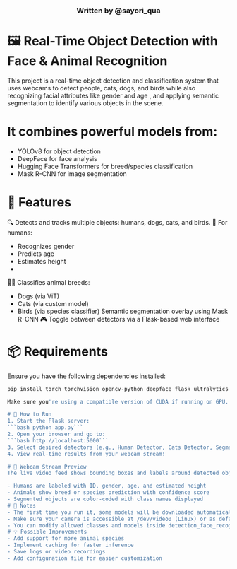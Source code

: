 <div align="center">
  <h3>Written by @sayori_qua</h3>
</div>

# 🖼️ Real-Time Object Detection with Face & Animal Recognition
This project is a real-time object detection and classification system that uses webcams to detect people, cats, dogs, and birds while also recognizing facial attributes like gender and age , and applying semantic segmentation to identify various objects in the scene.

# It combines powerful models from:
- YOLOv8 for object detection
- DeepFace for face analysis
- Hugging Face Transformers for breed/species classification
- Mask R-CNN for image segmentation

# 🧠 Features
🔍 Detects and tracks multiple objects: humans, dogs, cats, and birds.
👥 For humans:
- Recognizes gender
- Predicts age
- Estimates height
- 
🐶🐱 Classifies animal breeds:
- Dogs (via ViT)
- Cats (via custom model)
- Birds (via species classifier)
Semantic segmentation overlay using Mask R-CNN
🎮 Toggle between detectors via a Flask-based web interface

# 📦 Requirements
Ensure you have the following dependencies installed:

```bash 
pip install torch torchvision opencv-python deepface flask ultralytics pillow transformers ```

Make sure you're using a compatible version of CUDA if running on GPU.

# 🚀 How to Run
1. Start the Flask server:
```bash python app.py```
2. Open your browser and go to:
```bash http://localhost:5000```
3. Select desired detectors (e.g., Human Detector, Cats Detector, Segmentation).
4. View real-time results from your webcam stream!

# 📸 Webcam Stream Preview
The live video feed shows bounding boxes and labels around detected objects:

- Humans are labeled with ID, gender, age, and estimated height
- Animals show breed or species prediction with confidence score
- Segmented objects are color-coded with class names displayed
# 📝 Notes
- The first time you run it, some models will be downloaded automatically — this may take some time.
- Make sure your camera is accessible at /dev/video0 (Linux) or as default device (Windows/Mac).
- You can modify allowed classes and models inside detection_face_recognition.py.
# 💡 Possible Improvements
- Add support for more animal species
- Implement caching for faster inference
- Save logs or video recordings
- Add configuration file for easier customization

